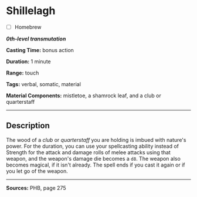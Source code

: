 # Shillelagh

- [ ] Homebrew

***0th-level transmutation***

**Casting Time:** bonus action

**Duration:** 1 minute

**Range:** touch

**Tags:** verbal, somatic, material

**Material Components:** mistletoe, a shamrock leaf, and a club or quarterstaff

---

## Description
The wood of a *club* or *quarterstaff* you are holding is imbued with nature's power.
For the duration, you can use your spellcasting ability instead of Strength for the attack and damage rolls of melee attacks using that weapon, and the weapon's damage die becomes a `d8`.
The weapon also becomes magical, if it isn't already.
The spell ends if you cast it again or if you let go of the weapon.

---

**Sources:** PHB, page 275
